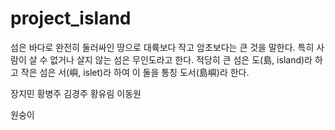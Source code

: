 # project_island

섬은 바다로 완전히 둘러싸인 땅으로 대륙보다 작고 암초보다는 큰 것을 말한다. 특히 사람이 살 수 없거나 살지 않는 섬은 무인도라고 한다. 적당히 큰 섬은 도(島, island)라 하고 작은 섬은 서(嶼, islet)라 하여 이 둘을 통칭 도서(島嶼)라 한다.

장지민
황병주
김경주
황유림
이동원

원숭이